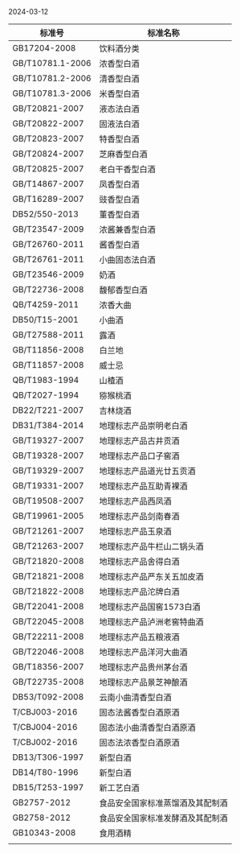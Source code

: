 2024-03-12


| 标准号              | 标准名称             |
| ---------------- | ---------------- |
| GB17204-2008     | 饮料酒分类<br>        |
| GB/T10781.1-2006 | 浓香型白酒            |
| GB/T10781.2-2006 | 清香型白酒            |
| GB/T10781.3-2006 | 米香型白酒            |
| GB/T20821-2007   | 液态法白酒            |
| GB/T20822-2007   | 固液法白酒<br>        |
| GB/T20823-2007   | 特香型白酒            |
| GB/T20824-2007   | 芝麻香型白酒<br>       |
| GB/T20825-2007   | 老白干香型白酒<br>      |
| GB/T14867-2007   | 凤香型白酒            |
| GB/T16289-2007   | 豉香型白酒            |
| DB52/550-2013    | 董香型白酒            |
| GB/T23547-2009   | 浓酱兼香型白酒<br>      |
| GB/T26760-2011   | 酱香型白酒<br>        |
| GB/T26761-2011   | 小曲固态法白酒          |
| GB/T23546-2009   | 奶酒               |
| GB/T22736-2008   | 馥郁香型白酒           |
| QB/T4259-2011    | 浓香大曲             |
| DB50/T15-2001    | 小曲酒              |
| GB/T27588-2011   | 露酒               |
| GB/T11856-2008   | 白兰地              |
| GB/T11857-2008   | 威士忌              |
| QB/T1983-1994    | 山楂酒              |
| QB/T2027-1994    | 猕猴桃酒<br>         |
| DB22/T221-2007   | 吉林烧酒             |
| DB31/T384-2014   | 地理标志产品崇明老白酒      |
| GB/T19327-2007   | 地理标志产品古井贡酒       |
| GB/T19328-2007   | 地理标志产品口子窖酒       |
| GB/T19329-2007   | 地理标志产品道光廿五贡酒     |
| GB/T19331-2007   | 地理标志产品互助青裸酒      |
| GB/T19508-2007   | 地理标志产品西凤酒        |
| GB/T19961-2005   | 地理标志产品剑南春酒       |
| GB/T21261-2007   | 地理标志产品玉泉酒        |
| GB/T21263-2007   | 地理标志产品牛栏山二锅头酒    |
| GB/T21820-2008   | 地理标志产品舍得白酒       |
| GB/T21821-2008   | 地理标志产品严东关五加皮酒    |
| GB/T21822-2008   | 地理标志产品沱牌白酒       |
| GB/T22041-2008   | 地理标志产品国窖1573白酒   |
| GB/T22045-2008   | 地理标志产品泸洲老窖特曲酒    |
| GB/T22211-2008   | 地理标志产品五粮液酒       |
| GB/T22046-2008   | 地理标志产品洋河大曲酒      |
| GB/T18356-2007   | 地理标志产品贵州茅台酒      |
| GB/T22735-2008   | 地理标志产品景芝神酿酒      |
| DB53/T092-2008   | 云南小曲清香型白酒        |
| T/CBJ003-2016    | 固态法酱香型白酒原酒       |
| T/CBJ004-2016    | 固态法小曲清香型白酒原酒     |
| T/CBJ002-2016    | 固态法浓香型白酒原酒       |
| DB13/T306-1997   | 新型白酒             |
| DB14/T80-1996    | 新型白酒             |
| DB15/T253-1997   | 新工艺白酒            |
| GB2757-2012      | 食品安全国家标准蒸馏酒及其配制酒 |
| GB2758-2012      | 食品安全国家标准发酵酒及其配制酒 |
| GB10343-2008     | 食用酒精             |
|                  |                  |
